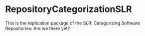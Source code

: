 # RepositoryCategorizationSLR
This is the replication package of the SLR: Categorizing Software Repositories: Are we there yet?

